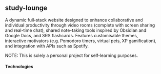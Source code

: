 ## study-lounge

A dynamic full-stack website designed to enhance collaborative and individual productivity through video rooms (complete with screen sharing and real-time chat), shared note-taking tools inspired by Obsidian and Google Docs, and SRS flashcards. Features customisable themes, interactive motivators (e.g. Pomodoro timers, virtual pets, XP gamification), and integration with APIs such as Spotify.

NOTE: This is solely a personal project for self-learning purposes.

#### Technologies
